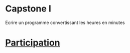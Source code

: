 # Capstone I 

Ecrire un programme convertissant les heures en minutes


# [Participation](Participation.md)

